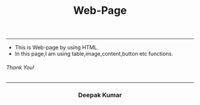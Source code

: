 <br><h1 align="center"> 
 Web-Page
  </h1><br>

  
  ------
  
- This is Web-page by using HTML.
- In this page,I am using table,image,content,button etc functions.

<h6 align="left">Thank You!
  </h6>

-----

<h3 align="center">Deepak Kumar
 </h3>
